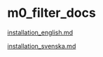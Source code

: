 # m0_filter_docs

[installation_english.md](installation_english.md)

[installation_svenska.md](installation_svenska.md)

